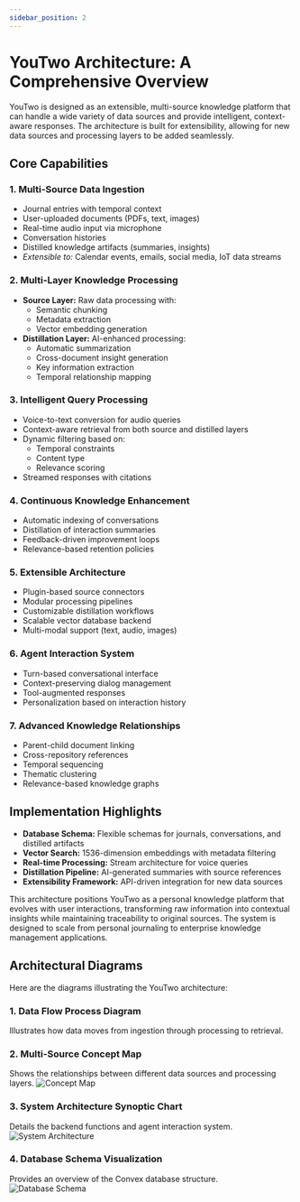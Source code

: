 ```yaml
---
sidebar_position: 2
---
```


# YouTwo Architecture: A Comprehensive Overview

YouTwo is designed as an extensible, multi-source knowledge platform that can handle a wide variety of data sources and provide intelligent, context-aware responses. The architecture is built for extensibility, allowing for new data sources and processing layers to be added seamlessly.

## Core Capabilities

### 1. Multi-Source Data Ingestion
- Journal entries with temporal context
- User-uploaded documents (PDFs, text, images)
- Real-time audio input via microphone
- Conversation histories
- Distilled knowledge artifacts (summaries, insights)
- *Extensible to:* Calendar events, emails, social media, IoT data streams

### 2. Multi-Layer Knowledge Processing
- **Source Layer:** Raw data processing with:
  - Semantic chunking
  - Metadata extraction
  - Vector embedding generation
- **Distillation Layer:** AI-enhanced processing:
  - Automatic summarization
  - Cross-document insight generation
  - Key information extraction
  - Temporal relationship mapping

### 3. Intelligent Query Processing
- Voice-to-text conversion for audio queries
- Context-aware retrieval from both source and distilled layers
- Dynamic filtering based on:
  - Temporal constraints
  - Content type
  - Relevance scoring
- Streamed responses with citations

### 4. Continuous Knowledge Enhancement
- Automatic indexing of conversations
- Distillation of interaction summaries
- Feedback-driven improvement loops
- Relevance-based retention policies

### 5. Extensible Architecture
- Plugin-based source connectors
- Modular processing pipelines
- Customizable distillation workflows
- Scalable vector database backend
- Multi-modal support (text, audio, images)

### 6. Agent Interaction System
- Turn-based conversational interface
- Context-preserving dialog management
- Tool-augmented responses
- Personalization based on interaction history

### 7. Advanced Knowledge Relationships
- Parent-child document linking
- Cross-repository references
- Temporal sequencing
- Thematic clustering
- Relevance-based knowledge graphs

## Implementation Highlights
- **Database Schema:** Flexible schemas for journals, conversations, and distilled artifacts
- **Vector Search:** 1536-dimension embeddings with metadata filtering
- **Real-time Processing:** Stream architecture for voice queries
- **Distillation Pipeline:** AI-generated summaries with source references
- **Extensibility Framework:** API-driven integration for new data sources

This architecture positions YouTwo as a personal knowledge platform that evolves with user interactions, transforming raw information into contextual insights while maintaining traceability to original sources. The system is designed to scale from personal journaling to enterprise knowledge management applications.

## Architectural Diagrams

Here are the diagrams illustrating the YouTwo architecture:

### 1. Data Flow Process Diagram
Illustrates how data moves from ingestion through processing to retrieval.

### 2. Multi-Source Concept Map
Shows the relationships between different data sources and processing layers.
![Concept Map](https://agents-mcp-hackathon-graphify.hf.space/gradio_api/file=/tmp/gradio/70117c4fb450aa752b030edac91e4f45f47b20e8572126a814f2daca34266360/tmplaqnae2u.png.png)

### 3. System Architecture Synoptic Chart
Details the backend functions and agent interaction system.
![System Architecture](https://agents-mcp-hackathon-graphify.hf.space/gradio_api/file=/tmp/gradio/2afb87456c19b8f2f63ed7fa3f9ebead3cfcbe78869b9ad30e61ebb83f3e0dcc/tmpzi0i3s9r.png.png)

### 4. Database Schema Visualization
Provides an overview of the Convex database structure.
![Database Schema](https://agents-mcp-hackathon-graphify.hf.space/gradio_api/file=/tmp/gradio/2d350466b88f45f0a8811698ca023ccbed2e299fe92b475310aed95c9d764c07/tmp4lrghmfz.png.png) 